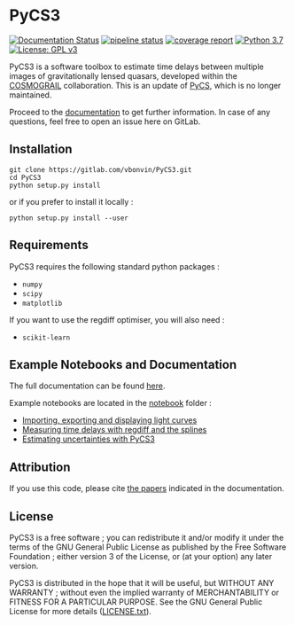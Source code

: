 # PyCS3


[![Documentation Status](https://vbonvin.gitlab.io/PyCS3/doc_status.svg)](https://vbonvin.gitlab.io/PyCS3/)
[![pipeline status](https://gitlab.com/vbonvin/PyCS3/badges/master/pipeline.svg)](https://gitlab.com/vbonvin/PyCS3/commits/master)
[![coverage report](https://gitlab.com/vbonvin/PyCS3/badges/master/coverage.svg)](https://vbonvin.gitlab.io/PyCS3/coverage/)
[![Python 3.7](https://img.shields.io/badge/python-3.7-blue.svg)](https://www.python.org/downloads/release/python-370/)
[![License: GPL v3](https://img.shields.io/badge/License-GPLv3-blue.svg)](https://www.gnu.org/licenses/gpl-3.0)


PyCS3 is a software toolbox to estimate time delays between multiple images of gravitationally lensed quasars, developed within the [COSMOGRAIL](http://www.cosmograil.org) collaboration. This is an update of [PyCS](https://github.com/COSMOGRAIL/PyCS), which is no longer maintained. 


Proceed to the [documentation](https://vbonvin.gitlab.io/PyCS3/) to get further information. In case of any questions, feel free to open an issue here on GitLab.

## Installation 

    git clone https://gitlab.com/vbonvin/PyCS3.git
    cd PyCS3 
    python setup.py install

or if you prefer to install it locally : 

    python setup.py install --user 
    
## Requirements 

PyCS3 requires the following standard python packages : 
* `numpy`
* `scipy`
* `matplotlib`

If you want to use the regdiff optimiser, you will also need : 
* `scikit-learn`
    
## Example Notebooks and Documentation
The full documentation can be found [here](https://vbonvin.gitlab.io/PyCS3/). 

Example notebooks are located in the [notebook](https://gitlab.com/vbonvin/PyCS3/-/tree/master/notebook) folder : 
* [Importing, exporting and displaying light curves](https://gitlab.com/vbonvin/PyCS3/-/blob/master/notebook/Import_export_and_display.ipynb)
* [Measuring time delays with regdiff and the splines](https://gitlab.com/vbonvin/PyCS3/-/blob/master/notebook/Measuring%20time%20delays%20with%20spline%20and%20regdiff.ipynb)
* [Estimating uncertainties with PyCS3](https://gitlab.com/vbonvin/PyCS3/-/blob/master/notebook/Uncertainties%20estimation.ipynb)

## Attribution

If you use this code, please cite [the papers](https://vbonvin.gitlab.io/PyCS3/citing.html) indicated in the documentation.

## License
PyCS3 is a free software ; you can redistribute it and/or modify it under the terms of the 
GNU General Public License as published by the Free Software Foundation ; either version 3 
of the License, or (at your option) any later version.

PyCS3 is distributed in the hope that it will be useful, but WITHOUT ANY WARRANTY ; without 
even the implied warranty of MERCHANTABILITY or FITNESS FOR A PARTICULAR PURPOSE. See the GNU 
General Public License for more details ([LICENSE.txt](LICENSE)).

